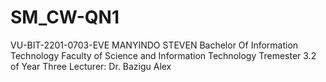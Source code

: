 # SM_CW-QN1
VU-BIT-2201-0703-EVE
MANYINDO STEVEN
Bachelor Of Information Technology 
Faculty of Science and Information Technology
Tremester 3.2 of Year Three
Lecturer: Dr. Bazigu Alex 
